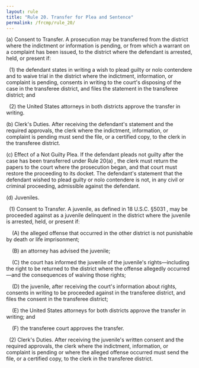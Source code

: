 ```yaml
---
layout: rule
title: "Rule 20. Transfer for Plea and Sentence"
permalink: /frcmp/rule_20/
---
```


(a) Consent to Transfer. A prosecution may be transferred from the district where the indictment or information is pending, or from which a warrant on a complaint has been issued, to the district where the defendant is arrested, held, or present if:


&nbsp;&nbsp;(1) the defendant states in writing a wish to plead guilty or nolo contendere and to waive trial in the district where the indictment, information, or complaint is pending, consents in writing to the court's disposing of the case in the transferee district, and files the statement in the transferee district; and


&nbsp;&nbsp;(2) the United States attorneys in both districts approve the transfer in writing.


(b) Clerk's Duties. After receiving the defendant's statement and the required approvals, the clerk where the indictment, information, or complaint is pending must send the file, or a certified copy, to the clerk in the transferee district.


(c) Effect of a Not Guilty Plea. If the defendant pleads not guilty after the case has been transferred under Rule 20(a) , the clerk must return the papers to the court where the prosecution began, and that court must restore the proceeding to its docket. The defendant's statement that the defendant wished to plead guilty or nolo contendere is not, in any civil or criminal proceeding, admissible against the defendant.


(d) Juveniles.


&nbsp;&nbsp;(1) Consent to Transfer. A juvenile, as defined in 18 U.S.C. §5031 , may be proceeded against as a juvenile delinquent in the district where the juvenile is arrested, held, or present if:


&nbsp;&nbsp;&nbsp;&nbsp;(A) the alleged offense that occurred in the other district is not punishable by death or life imprisonment;


&nbsp;&nbsp;&nbsp;&nbsp;(B) an attorney has advised the juvenile;


&nbsp;&nbsp;&nbsp;&nbsp;(C) the court has informed the juvenile of the juvenile's rights—including the right to be returned to the district where the offense allegedly occurred—and the consequences of waiving those rights;


&nbsp;&nbsp;&nbsp;&nbsp;(D) the juvenile, after receiving the court's information about rights, consents in writing to be proceeded against in the transferee district, and files the consent in the transferee district;


&nbsp;&nbsp;&nbsp;&nbsp;(E) the United States attorneys for both districts approve the transfer in writing; and


&nbsp;&nbsp;&nbsp;&nbsp;(F) the transferee court approves the transfer.


&nbsp;&nbsp;(2) Clerk's Duties. After receiving the juvenile's written consent and the required approvals, the clerk where the indictment, information, or complaint is pending or where the alleged offense occurred must send the file, or a certified copy, to the clerk in the transferee district.